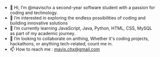 - 👋 Hi, I’m @mavischx a second-year software student with a passion for coding and technology.
- 👀 I’m interested in exploring the endless possibilities of coding and building innovative solutions
- 🌱 I’m currently learning JavaScript, Java, Python, HTML, CSS, MySQL as part of my academic journey.
- 💞️ I’m looking to collaborate on anthing, Whether it's coding projects, hackathons, or anything tech-related, count me in.
- 📫 How to reach me : mavis.chx@gmail.com


